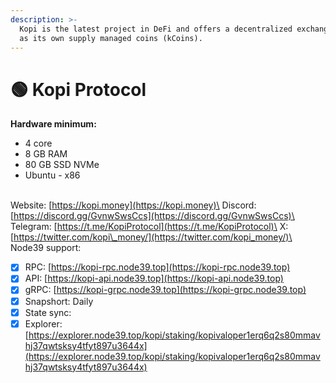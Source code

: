 ```yaml
---
description: >-
  Kopi is the latest project in DeFi and offers a decentralized exchange as well
  as its own supply managed coins (kCoins).
---
```


# 🟢 Kopi Protocol

**Hardware minimum:**&#x20;

* 4 core
* 8 GB RAM
* 80 GB SSD NVMe
* Ubuntu - x86

\
Website: [https://kopi.money](https://kopi.money)\
Discord: [https://discord.gg/GvnwSwsCcs](https://discord.gg/GvnwSwsCcs)\
Telegram: [https://t.me/KopiProtocol](https://t.me/KopiProtocol)\
X: [https://twitter.com/kopi\_money/](https://twitter.com/kopi_money/)\
\
Node39 support:

* [x] RPC: [https://kopi-rpc.node39.top](https://kopi-rpc.node39.top)
* [x] API: [https://kopi-api.node39.top](https://kopi-api.node39.top)
* [x] gRPC: [https://kopi-grpc.node39.top](https://kopi-grpc.node39.top)
* [x] Snapshort: Daily
* [x] State sync:
* [x] Explorer: [https://explorer.node39.top/kopi/staking/kopivaloper1erq6q2s80mmavhj37qwtsksy4tfyt897u3644x](https://explorer.node39.top/kopi/staking/kopivaloper1erq6q2s80mmavhj37qwtsksy4tfyt897u3644x)

#### &#x20;<a href="#install-dependencies" id="install-dependencies"></a>
